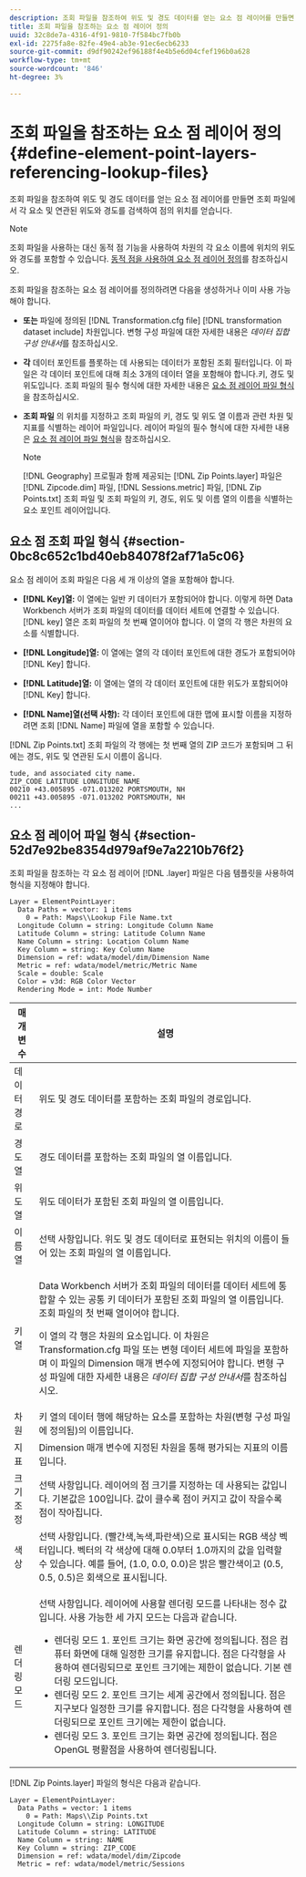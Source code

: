 ```yaml
---
description: 조회 파일을 참조하여 위도 및 경도 데이터를 얻는 요소 점 레이어를 만들면 조회 파일에서 각 요소 및 연관된 위도와 경도를 검색하여 점의 위치를 얻습니다.
title: 조회 파일을 참조하는 요소 점 레이어 정의
uuid: 32c8de7a-4316-4f91-9810-7f584bc7fb0b
exl-id: 2275fa8e-82fe-49e4-ab3e-91ec6ecb6233
source-git-commit: d9df90242ef96188f4e4b5e6d04cfef196b0a628
workflow-type: tm+mt
source-wordcount: '846'
ht-degree: 3%

---
```


# 조회 파일을 참조하는 요소 점 레이어 정의{#define-element-point-layers-referencing-lookup-files}

조회 파일을 참조하여 위도 및 경도 데이터를 얻는 요소 점 레이어를 만들면 조회 파일에서 각 요소 및 연관된 위도와 경도를 검색하여 점의 위치를 얻습니다.

>[!NOTE]
>
>조회 파일을 사용하는 대신 동적 점 기능을 사용하여 차원의 각 요소 이름에 위치의 위도와 경도를 포함할 수 있습니다. [동적 점을 사용하여 요소 점 레이어 정의](../../../../home/c-get-started/c-im-layers/c-elmt-pt-layers/c-elmt-pt-dyn-pts.md#concept-51adc5e1df8a48e7bd7a582967e4c512)를 참조하십시오.

조회 파일을 참조하는 요소 점 레이어를 정의하려면 다음을 생성하거나 이미 사용 가능해야 합니다.

* **또는** 파일에 정의된  [!DNL Transformation.cfg file]  [!DNL transformation dataset include] 차원입니다. 변형 구성 파일에 대한 자세한 내용은 *데이터 집합 구성 안내서*&#x200B;를 참조하십시오.

* **각** 데이터 포인트를 플롯하는 데 사용되는 데이터가 포함된 조회 필터입니다. 이 파일은 각 데이터 포인트에 대해 최소 3개의 데이터 열을 포함해야 합니다.키, 경도 및 위도입니다. 조회 파일의 필수 형식에 대한 자세한 내용은 [요소 점 레이어 파일 형식](../../../../home/c-get-started/c-im-layers/c-elmt-pt-layers/c-elp-ref-lkup-files.md#section-52d7e92be8354d979af9e7a2210b76f2)을 참조하십시오.

* **조회 파일** 의 위치를 지정하고 조회 파일의 키, 경도 및 위도 열 이름과 관련 차원 및 지표를 식별하는 레이어 파일입니다. 레이어 파일의 필수 형식에 대한 자세한 내용은 [요소 점 레이어 파일 형식](../../../../home/c-get-started/c-im-layers/c-elmt-pt-layers/c-elp-ref-lkup-files.md#section-52d7e92be8354d979af9e7a2210b76f2)을 참조하십시오.

   >[!NOTE]
   >
   >[!DNL Geography] 프로필과 함께 제공되는 [!DNL Zip Points.layer] 파일은 [!DNL Zipcode.dim] 파일, [!DNL Sessions.metric] 파일, [!DNL Zip Points.txt] 조회 파일 및 조회 파일의 키, 경도, 위도 및 이름 열의 이름을 식별하는 요소 포인트 레이어입니다.

## 요소 점 조회 파일 형식 {#section-0bc8c652c1bd40eb84078f2af71a5c06}

요소 점 레이어 조회 파일은 다음 세 개 이상의 열을 포함해야 합니다.

* **[!DNL Key]열:** 이 열에는 일반 키 데이터가 포함되어야 합니다. 이렇게 하면 Data Workbench 서버가 조회 파일의 데이터를 데이터 세트에 연결할 수 있습니다. [!DNL key] 열은 조회 파일의 첫 번째 열이어야 합니다. 이 열의 각 행은 차원의 요소를 식별합니다.

* **[!DNL Longitude]열:** 이 열에는 열의 각 데이터 포인트에 대한 경도가 포함되어야  [!DNL Key] 합니다.

* **[!DNL Latitude]열:** 이 열에는 열의 각 데이터 포인트에 대한 위도가 포함되어야  [!DNL Key] 합니다.

* **[!DNL Name]열(선택 사항):** 각 데이터 포인트에 대한 맵에 표시할 이름을 지정하려면 조회  [!DNL Name] 파일에 열을 포함할 수 있습니다.

[!DNL Zip Points.txt] 조회 파일의 각 행에는 첫 번째 열의 ZIP 코드가 포함되며 그 뒤에는 경도, 위도 및 연관된 도시 이름이 옵니다.

```
tude, and associated city name.
ZIP_CODE LATITUDE LONGITUDE NAME
00210 +43.005895 -071.013202 PORTSMOUTH, NH
00211 +43.005895 -071.013202 PORTSMOUTH, NH
...
```

## 요소 점 레이어 파일 형식 {#section-52d7e92be8354d979af9e7a2210b76f2}

조회 파일을 참조하는 각 요소 점 레이어 [!DNL .layer] 파일은 다음 템플릿을 사용하여 형식을 지정해야 합니다.

```
Layer = ElementPointLayer:
  Data Paths = vector: 1 items
    0 = Path: Maps\\Lookup File Name.txt
  Longitude Column = string: Longitude Column Name
  Latitude Column = string: Latitude Column Name
  Name Column = string: Location Column Name
  Key Column = string: Key Column Name
  Dimension = ref: wdata/model/dim/Dimension Name
  Metric = ref: wdata/model/metric/Metric Name
  Scale = double: Scale
  Color = v3d: RGB Color Vector
  Rendering Mode = int: Mode Number
```

<table id="table_7287F8869DD04886BE1477CBB11EB796"> 
 <thead> 
  <tr> 
   <th colname="col1" class="entry"> 매개 변수 </th> 
   <th colname="col2" class="entry"> 설명 </th> 
  </tr> 
 </thead>
 <tbody> 
  <tr> 
   <td colname="col1"> 데이터 경로 </td> 
   <td colname="col2"> 위도 및 경도 데이터를 포함하는 조회 파일의 경로입니다. </td> 
  </tr> 
  <tr> 
   <td colname="col1"> 경도 열 </td> 
   <td colname="col2"> 경도 데이터를 포함하는 조회 파일의 열 이름입니다. </td> 
  </tr> 
  <tr> 
   <td colname="col1"> 위도 열 </td> 
   <td colname="col2"> 위도 데이터가 포함된 조회 파일의 열 이름입니다. </td> 
  </tr> 
  <tr> 
   <td colname="col1"> 이름 열 </td> 
   <td colname="col2"> 선택 사항입니다. 위도 및 경도 데이터로 표현되는 위치의 이름이 들어 있는 조회 파일의 열 이름입니다. </td> 
  </tr> 
  <tr> 
   <td colname="col1"> 키 열 </td> 
   <td colname="col2"> <p>Data Workbench 서버가 조회 파일의 데이터를 데이터 세트에 통합할 수 있는 공통 키 데이터가 포함된 조회 파일의 열 이름입니다. 조회 파일의 첫 번째 열이어야 합니다. </p> <p>이 열의 각 행은 차원의 요소입니다. 이 차원은 <span class="filepath"> Transformation.cfg</span> 파일 또는 <span class="wintitle"> 변형 데이터 세트에</span> 파일을 포함하며 이 파일의 Dimension 매개 변수에 지정되어야 합니다. 변형 구성 파일에 대한 자세한 내용은 <i>데이터 집합 구성 안내서</i>를 참조하십시오. </p> </td> 
  </tr> 
  <tr> 
   <td colname="col1"> 차원 </td> 
   <td colname="col2"><span class="wintitle"> 키</span> 열의 데이터 행에 해당하는 요소를 포함하는 차원(변형 구성 파일에 정의됨)의 이름입니다. </td> 
  </tr> 
  <tr> 
   <td colname="col1"> 지표 </td> 
   <td colname="col2"> Dimension 매개 변수에 지정된 차원을 통해 평가되는 지표의 이름입니다. </td> 
  </tr> 
  <tr> 
   <td colname="col1"> 크기 조정 </td> 
   <td colname="col2"> 선택 사항입니다. 레이어의 점 크기를 지정하는 데 사용되는 값입니다. 기본값은 100입니다. 값이 클수록 점이 커지고 값이 작을수록 점이 작아집니다. </td> 
  </tr> 
  <tr> 
   <td colname="col1"> 색상 </td> 
   <td colname="col2"> 선택 사항입니다. (빨간색,녹색,파란색)으로 표시되는 RGB 색상 벡터입니다. 벡터의 각 색상에 대해 0.0부터 1.0까지의 값을 입력할 수 있습니다. 예를 들어, (1.0, 0.0, 0.0)은 밝은 빨간색이고 (0.5, 0.5, 0.5)은 회색으로 표시됩니다. </td> 
  </tr> 
  <tr> 
   <td colname="col1"> 렌더링 모드 </td> 
   <td colname="col2"> <p>선택 사항입니다. 레이어에 사용할 렌더링 모드를 나타내는 정수 값입니다. 사용 가능한 세 가지 모드는 다음과 같습니다. 
     <ul id="ul_F15E43B3BFE54CDD8026837027E25819"> 
      <li id="li_5405D939540E4D0FA7828D2623D72C44">렌더링 모드 1. 포인트 크기는 화면 공간에 정의됩니다. 점은 컴퓨터 화면에 대해 일정한 크기를 유지합니다. 점은 다각형을 사용하여 렌더링되므로 포인트 크기에는 제한이 없습니다. 기본 렌더링 모드입니다. </li> 
      <li id="li_61C5AA926777449E8804C7BCE9E46F9B">렌더링 모드 2. 포인트 크기는 세계 공간에서 정의됩니다. 점은 지구보다 일정한 크기를 유지합니다. 점은 다각형을 사용하여 렌더링되므로 포인트 크기에는 제한이 없습니다. </li> 
      <li id="li_C00527F959354D3BB7422EFFE1FB5135">렌더링 모드 3. 포인트 크기는 화면 공간에 정의됩니다. 점은 OpenGL 평활점을 사용하여 렌더링됩니다. </li> 
     </ul> </p> </td> 
  </tr> 
 </tbody> 
</table>

[!DNL Zip Points.layer] 파일의 형식은 다음과 같습니다.

```
Layer = ElementPointLayer:
  Data Paths = vector: 1 items
    0 = Path: Maps\\Zip Points.txt
  Longitude Column = string: LONGITUDE
  Latitude Column = string: LATITUDE
  Name Column = string: NAME
  Key Column = string: ZIP_CODE
  Dimension = ref: wdata/model/dim/Zipcode
  Metric = ref: wdata/model/metric/Sessions
```
